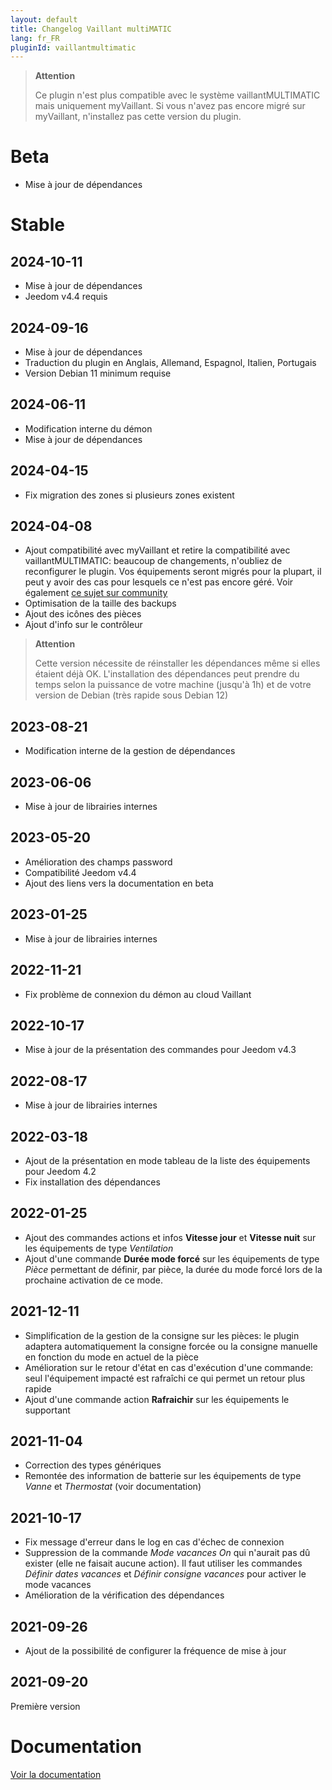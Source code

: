 ```yaml
---
layout: default
title: Changelog Vaillant multiMATIC
lang: fr_FR
pluginId: vaillantmultimatic
---
```


> **Attention**
>
> Ce plugin n'est plus compatible avec le système vaillantMULTIMATIC mais uniquement myVaillant. Si vous n'avez pas encore migré sur myVaillant, n'installez pas cette version du plugin.

# Beta

- Mise à jour de dépendances

# Stable

## 2024-10-11

- Mise à jour de dépendances
- Jeedom v4.4 requis

## 2024-09-16

- Mise à jour de dépendances
- Traduction du plugin en Anglais, Allemand, Espagnol, Italien, Portugais
- Version Debian 11 minimum requise

## 2024-06-11

- Modification interne du démon
- Mise à jour de dépendances

## 2024-04-15

- Fix migration des zones si plusieurs zones existent

## 2024-04-08

- Ajout compatibilité avec myVaillant et retire la compatibilité avec vaillantMULTIMATIC: beaucoup de changements, n'oubliez de reconfigurer le plugin. Vos équipements seront migrés pour la plupart, il peut y avoir des cas pour lesquels ce n'est pas encore géré. Voir également [ce sujet sur community](https://community.jeedom.com/t/nouvelle-app-myvaillant/123431)
- Optimisation de la taille des backups
- Ajout des icônes des pièces
- Ajout d'info sur le contrôleur

> **Attention**
>
> Cette version nécessite de réinstaller les dépendances même si elles étaient déjà OK.
> L'installation des dépendances peut prendre du temps selon la puissance de votre machine (jusqu'à 1h) et de votre version de Debian (très rapide sous Debian 12)

## 2023-08-21

- Modification interne de la gestion de dépendances

## 2023-06-06

- Mise à jour de librairies internes

## 2023-05-20

- Amélioration des champs password
- Compatibilité Jeedom v4.4
- Ajout des liens vers la documentation en beta

## 2023-01-25

- Mise à jour de librairies internes

## 2022-11-21

- Fix problème de connexion du démon au cloud Vaillant

## 2022-10-17

- Mise à jour de la présentation des commandes pour Jeedom v4.3

## 2022-08-17

- Mise à jour de librairies internes

## 2022-03-18

- Ajout de la présentation en mode tableau de la liste des équipements pour Jeedom 4.2
- Fix installation des dépendances

## 2022-01-25

- Ajout des commandes actions et infos **Vitesse jour** et **Vitesse nuit** sur les équipements de type *Ventilation*
- Ajout d'une commande **Durée mode forcé** sur les équipements de type *Pièce* permettant de définir, par pièce, la durée du mode forcé lors de la prochaine activation de ce mode.

## 2021-12-11

- Simplification de la gestion de la consigne sur les pièces: le plugin adaptera automatiquement la consigne forcée ou la consigne manuelle en fonction du mode en actuel de la pièce
- Amélioration sur le retour d'état en cas d'exécution d'une commande: seul l'équipement impacté est rafraîchi ce qui permet un retour plus rapide
- Ajout d'une commande action **Rafraichir** sur les équipements le supportant

## 2021-11-04

- Correction des types génériques
- Remontée des information de batterie sur les équipements de type *Vanne* et *Thermostat* (voir documentation)

## 2021-10-17

- Fix message d'erreur dans le log en cas d'échec de connexion
- Suppression de la commande *Mode vacances On* qui n'aurait pas dû exister (elle ne faisait aucune action). Il faut utiliser les commandes *Définir dates vacances* et *Définir consigne vacances* pour activer le mode vacances
- Amélioration de la vérification des dépendances

## 2021-09-26

- Ajout de la possibilité de configurer la fréquence de mise à jour

## 2021-09-20

Première version

# Documentation

[Voir la documentation]({{site.baseurl}}/{{page.pluginId}}/{{page.lang}})
